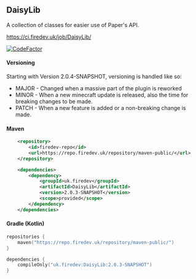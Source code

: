 ## DaisyLib

A collection of classes for easier use of Paper's API.

https://ci.firedev.uk/job/DaisyLib/

[![CodeFactor](https://www.codefactor.io/repository/github/fireml-dev/daisylib/badge)](https://www.codefactor.io/repository/github/fireml-dev/daisylib)

#### Versioning

Starting with Version 2.0.4-SNAPSHOT, versioning is handled like so:
- MAJOR - Changed when a massive part of the plugin is reworked
- MINOR - When a new minecraft update is released, also the time for breaking changes to be made.
- PATCH - When a new feature is added or a non-breaking change is made.

#### Maven

```xml
    <repository>
        <id>firedev-repo</id>
        <url>https://repo.firedev.uk/repository/maven-public/</url>
    </repository>
```
```xml
    <dependencies>
        <dependency>
            <groupId>uk.firedev</groupId>
            <artifactId>DaisyLib</artifactId>
            <version>2.0.3-SNAPSHOT</version>
            <scope>provided</scope>
        </dependency>
    </dependencies>
```

#### Gradle (Kotlin)
```kotlin
repositories {
    maven("https://repo.firedev.uk/repository/maven-public/")
}

dependencies {
    compileOnly("uk.firedev:DaisyLib:2.0.3-SNAPSHOT")
}
```